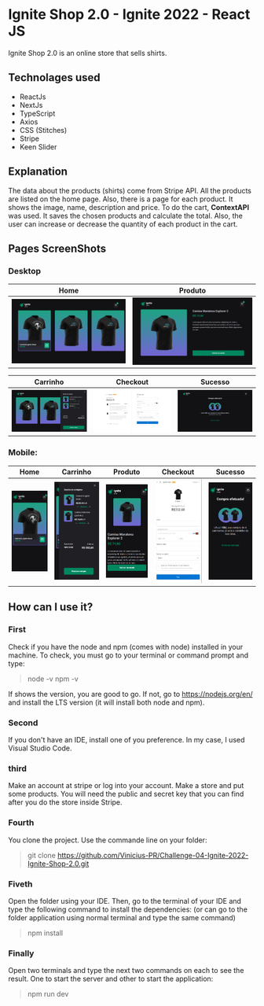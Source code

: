 # Ignite Shop 2.0 - Ignite 2022 - React JS

Ignite Shop 2.0 is an online store that sells shirts.

## Technolages used
* ReactJs
* NextJs
* TypeScript
* Axios
* CSS (Stitches)
* Stripe
* Keen Slider

## Explanation

The data about the products (shirts) come from Stripe API. All the products are listed on the home page.
Also, there is a page for each product. It shows the image, name, description and price.
To do the cart, **ContextAPI** was used. It saves the chosen products and calculate the total. Also, the user can increase or decrease the quantity of each product in the cart.

## Pages ScreenShots
### Desktop

| Home | Produto |
| --- | --- |
| ![Home page](screenshots/desktop/homePage.png) | ![Product Page](screenshots/desktop/productPage.png) | 


| Carrinho | Checkout | Sucesso |
| --- | --- | --- |
| ![Cart](screenshots/desktop//cart.png) | ![Checkout Page](screenshots/desktop/checkoutPage.png) | ![Success Page](screenshots/desktop/successPage.png)

### Mobile:

| Home | Carrinho | Produto | Checkout |  Sucesso |
| --- | --- | --- | --- | --- |
| ![Home Page](screenshots/mobile/homePage.png) | ![Cart](screenshots/mobile/cart.png) | ![Product Page](screenshots/mobile/productPage.png) | ![Checkout Page](screenshots/mobile/checkoutPage.png) | ![Success Page](screenshots/mobile/successPage.png)

## How can I use it?

### First
Check if you have the node and npm (comes with node) installed in your machine. To check, you must go to your terminal or command prompt and type:
> node -v
> npm -v

If shows the version, you are good to go. If not, go to https://nodejs.org/en/ and install the LTS version (it will install both node and npm).

### Second

If you don't have an IDE, install one of you preference. In my case, I used Visual Studio Code.

### third

Make an account at stripe or log into your account. Make a store and put some products. You will need the public and secret key that you can find after you do the store inside Stripe.

### Fourth

You clone the project. Use the commande line on your folder:
 > git clone https://github.com/Vinicius-PR/Challenge-04-Ignite-2022-Ignite-Shop-2.0.git
 
 ### Fiveth
 
Open the folder using your IDE. Then, go to the terminal of your IDE and type the following command to install the dependencies: (or can go to the folder application using normal terminal and type the same command)
 > npm install
 
 ### Finally
 
Open two terminals and type the next two commands on each to see the result. One to start the server and other to start the application:
 > npm run dev